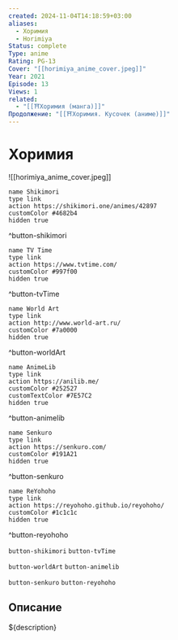 ```yaml
---
created: 2024-11-04T14:18:59+03:00
aliases:
  - Хоримия
  - Horimiya
Status: complete
Type: anime
Rating: PG-13
Cover: "[[horimiya_anime_cover.jpeg]]"
Year: 2021
Episode: 13
Views: 1
related:
  - "[[⛩️Хоримия (манга)]]"
Продолжение: "[[⛩️Хоримия. Кусочек (аниме)]]"
---
```


# Хоримия

![[horimiya_anime_cover.jpeg]]

```button
name Shikimori
type link
action https://shikimori.one/animes/42897
customColor #4682b4
hidden true
```
^button-shikimori

```button
name TV Time
type link
action https://www.tvtime.com/
customColor #997f00
hidden true
```
^button-tvTime

```button
name World Art
type link
action http://www.world-art.ru/
customColor #7a0000
hidden true
```
^button-worldArt

```button
name AnimeLib
type link
action https://anilib.me/
customColor #252527
customTextColor #7E57C2
hidden true
```
^button-animelib

```button
name Senkuro
type link
action https://senkuro.com/
customColor #191A21
hidden true
```
^button-senkuro

```button
name ReYohoho
type link
action https://reyohoho.github.io/reyohoho/
customColor #1c1c1c
hidden true
```
^button-reyohoho

`button-shikimori` `button-tvTime`

`button-worldArt` `button-animelib`

`button-senkuro` `button-reyohoho`

## Описание

${description}
